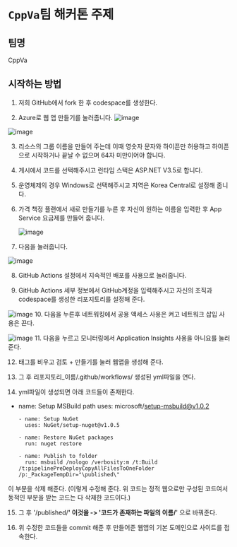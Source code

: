 # ` CppVa `팀 해커톤 주제

## 팀명

CppVa

## 시작하는 방법

1. 저희 GitHub에서 fork 한 후 codespace를 생성한다.
   
2. Azure로 웹 앱 만들기를 눌러줍니다.
![image](https://github.com/hackersground-kr/cppva/assets/74394824/fe6f9812-ce7d-4d23-a578-0506cdcb4d8d)

![image](https://github.com/hackersground-kr/cppva/assets/74394824/ff1f38b1-ea1f-4e19-ae12-d2aaa5bc2aad)

3. 리소스의 그룹 이름을 만들어 주는데 이때 영숫자 문자와 하이픈만 허용하고 하이픈으로 시작하거나 끝날 수 없으며 64자 미만이어야 합니다.

4. 게시에서 코드를 선택해주시고 런타임 스택은 ASP.NET V3.5로 합니다.

5. 운영체제의 경우 Windows로 선택해주시고 지역은 Korea Central로 설정해 줍니다.

6. 가격 책정 플랜에서 새로 만들기를 누른 후 자신이 원하는 이름을 입력한 후 App Service 요금제를 만들어 줍니다. 

   ![image](https://github.com/hackersground-kr/cppva/assets/74394824/dd30bdc0-f64a-4995-96b2-072cdd9b3478)


7. 다음을 눌러줍니다.

![image](https://github.com/hackersground-kr/cppva/assets/74394824/a5b485c4-876d-48ec-8def-648551132f9e)

8. GitHub Actions 설정에서 지속적인 배포를 사용으로 눌러줍니다.

9. GitHub Actions 세부 정보에서 GitHub계정을 입력해주시고 자신의 조직과 codespace를 생성한
    리포지토리를 설정해 준다.

 ![image](https://github.com/hackersground-kr/cppva/assets/74394824/d0794e0b-35f5-4779-b402-c61df084f428)
10. 다음을 누른후 네트워킹에서 공용 액세스 사용은 켜고 네트워크 삽입 사용은 끈다.

 ![image](https://github.com/hackersground-kr/cppva/assets/74394824/df51e27e-6193-43dc-af77-1db21967f3ca)
11. 다음을 누르고 모니터링에서 Application Insights 사용을 아니요를 눌러준다.

12. 태그를 비우고 검토 + 만들기를 눌러 웹앱을 생성해 준다. 

13. 그 후 리포지토리_이름/.github/workflows/ 생성된 yml파일을 연다.
 
14. yml파일이 생성되면 아래 코드들이 존재한다.

- name: Setup MSBuild path
        uses: microsoft/setup-msbuild@v1.0.2

      - name: Setup NuGet
        uses: NuGet/setup-nuget@v1.0.5

      - name: Restore NuGet packages
        run: nuget restore

      - name: Publish to folder
        run: msbuild /nologo /verbosity:m /t:Build /t:pipelinePreDeployCopyAllFilesToOneFolder /p:_PackageTempDir="\published\"

이 부분을 삭제 해준다. (이렇게 수정해 준다. 위 코드는 정적 웹으로만 구성된 코드여서 동적인 부분을 받는 코드는 다 삭제한 코드이다.)

15. 그 후 '/published/**'  이것을 -> '코드가 존재하는 파일의 이름/**' 으로 바꿔준다.

16. 위 수정한 코드들을 commit 해준 후 만들어준 웹앱의 기본 도메인으로 사이트를 접속한다.
